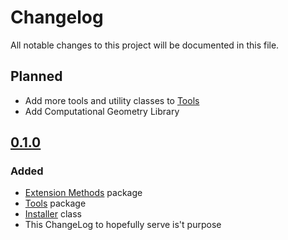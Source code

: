 # Changelog
All notable changes to this project will be documented in this file.

## Planned
- Add more tools and utility classes to [Tools]
- Add Computational Geometry Library

## [0.1.0]
### Added
- [Extension Methods] package
- [Tools] package
- [Installer] class
- This ChangeLog to hopefully serve is't purpose

[0.1.0]: https://github.com/NateArasti/UnityExtensions/tree/v0.1.0
[Extension Methods]: https://github.com/NateArasti/UnityExtensions/tree/UnityExtensions-Methods
[Tools]: https://github.com/NateArasti/UnityExtensions/tree/UnityExtensions-Tools
[Installer]: https://github.com/NateArasti/UnityExtensions/tree/UnityExtensions-PackagesInstaller
